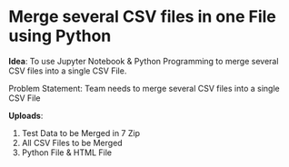 # Merge several CSV files in one File using Python


**Idea**: To use Jupyter Notebook & Python Programming to merge several CSV files into a single CSV File.

Problem Statement: Team needs to merge several CSV files into a single CSV File

**Uploads**:

1. Test Data to be Merged in 7 Zip
2. All CSV Files to be Merged
3. Python File & HTML File

